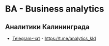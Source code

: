 # BA - Business analytics

## Аналитики Калининграда
- [Telegram-чат](https://t.me/analytics_kld) - https://t.me/analytics_kld